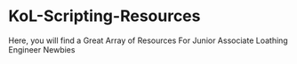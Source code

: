 # KoL-Scripting-Resources
Here, you will find a Great Array of Resources For Junior Associate Loathing Engineer Newbies

